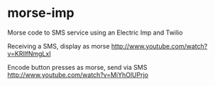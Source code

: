 morse-imp
=========

Morse code to SMS service using an Electric Imp and Twilio

Receiving a SMS, display as morse
http://www.youtube.com/watch?v=KRllfNmgLxI

Encode button presses as morse, send via SMS
http://www.youtube.com/watch?v=MiYhOlUPrjo

